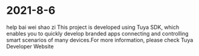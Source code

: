 # 2021-8-6
help bai wei shao zi
This project is developed using Tuya SDK, which enables you to quickly develop branded apps connecting and controlling smart scenarios of many devices.For more information, please check Tuya Developer Website
